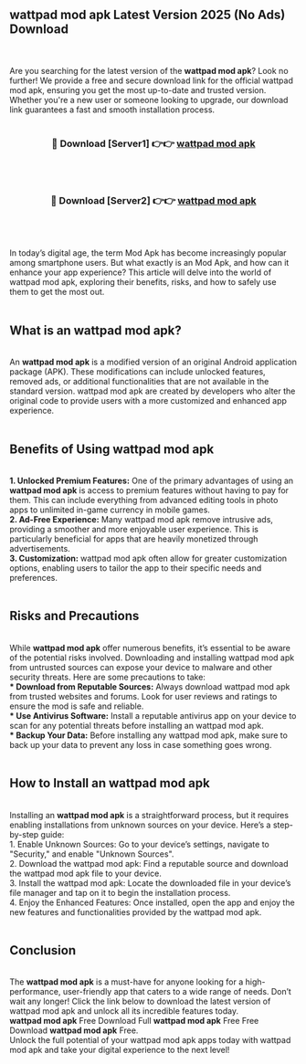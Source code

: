 ## wattpad mod apk Latest Version 2025 (No Ads) Download
<br><br>
Are you searching for the latest version of the <strong>wattpad mod apk</strong>? Look no further! We provide a free and secure download link for the official wattpad mod apk, ensuring you get the most up-to-date and trusted version. Whether you're a new user or someone looking to upgrade, our download link guarantees a fast and smooth installation process.
<br>
<br>
<div align="center">
<h3>🔴 Download [Server1] 👉👉 <a href="https://modyolo.store/wattpad_mod_apk">wattpad mod apk</a></h3><br>
<br>
<h3>🔴 Download [Server2] 👉👉 <a href="https://modyolo.store/wattpad_mod_apk">wattpad mod apk</a></h3><br>
</div>
<br>
<br>
In today’s digital age, the term Mod Apk has become increasingly popular among smartphone users. But what exactly is an Mod Apk, and how can it enhance your app experience? This article will delve into the world of wattpad mod apk, exploring their benefits, risks, and how to safely use them to get the most out.
<br>
<br>
<h2>What is an wattpad mod apk?</h2>
<br>
An <strong>wattpad mod apk</strong> is a modified version of an original Android application package (APK). These modifications can include unlocked features, removed ads, or additional functionalities that are not available in the standard version. wattpad mod apk are created by developers who alter the original code to provide users with a more customized and enhanced app experience.
<br>
<br>
<h2>Benefits of Using wattpad mod apk</h2>
<br>
<strong> 1. Unlocked Premium Features:</strong> One of the primary advantages of using an <strong>wattpad mod apk</strong> is access to premium features without having to pay for them. This can include everything from advanced editing tools in photo apps to unlimited in-game currency in mobile games.
<br>
<strong> 2. Ad-Free Experience:</strong> Many wattpad mod apk remove intrusive ads, providing a smoother and more enjoyable user experience. This is particularly beneficial for apps that are heavily monetized through advertisements.
<br>
<strong> 3. Customization:</strong> wattpad mod apk often allow for greater customization options, enabling users to tailor the app to their specific needs and preferences.
<br>
<br>
<h2>Risks and Precautions</h2>
<br>
While <strong>wattpad mod apk</strong> offer numerous benefits, it’s essential to be aware of the potential risks involved. Downloading and installing wattpad mod apk from untrusted sources can expose your device to malware and other security threats. Here are some precautions to take:
<br>
<strong> * Download from Reputable Sources:</strong> Always download wattpad mod apk from trusted websites and forums. Look for user reviews and ratings to ensure the mod is safe and reliable.
<br>
<strong> * Use Antivirus Software:</strong> Install a reputable antivirus app on your device to scan for any potential threats before installing an wattpad mod apk.
<br>
<strong> * Backup Your Data:</strong> Before installing any wattpad mod apk, make sure to back up your data to prevent any loss in case something goes wrong.
<br>
<br>
<h2>How to Install an wattpad mod apk</h2>
<br>
Installing an <strong>wattpad mod apk</strong> is a straightforward process, but it requires enabling installations from unknown sources on your device. Here’s a step-by-step guide:
<br>
 1. Enable Unknown Sources: Go to your device’s settings, navigate to "Security," and enable "Unknown Sources".
<br>
 2. Download the wattpad mod apk: Find a reputable source and download the wattpad mod apk file to your device.
<br>
 3. Install the wattpad mod apk: Locate the downloaded file in your device’s file manager and tap on it to begin the installation process.
<br>
 4. Enjoy the Enhanced Features: Once installed, open the app and enjoy the new features and functionalities provided by the wattpad mod apk.
<br>
<br>
<h2><strong>Conclusion</strong></h2>
<br>
The <strong>wattpad mod apk</strong> is a must-have for anyone looking for a high-performance, user-friendly app that caters to a wide range of needs. Don’t wait any longer! Click the link below to download the latest version of wattpad mod apk and unlock all its incredible features today.
<br>
<strong>wattpad mod apk</strong> Free Download Full <strong>wattpad mod apk</strong> Free Free Download <strong>wattpad mod apk</strong> Free.
<br>
Unlock the full potential of your wattpad mod apk apps today with wattpad mod apk and take your digital experience to the next level!

